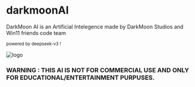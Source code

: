 # darkmoonAI

DarkMoon AI is an Artificial Intelegence made by DarkMoon Studios and Win11 friends code team

<small>powered by deepseek-v3 !</small>

![logo](https://cdn.discordapp.com/attachments/1373224673944535122/1378349261997084783/image.png?ex=683c4748&is=683af5c8&hm=ee2a985422455321877597f8521a6d6aff0378a53bb4ce98f85fe9db9347cce0&)

### WARNING : THIS AI IS NOT FOR COMMERCIAL USE AND ONLY FOR EDUCATIONAL/ENTERTAINMENT PURPUSES.
